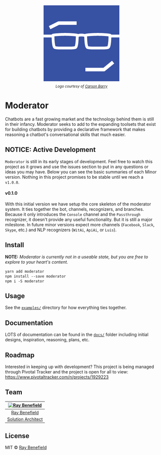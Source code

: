 <p align="center">
    <a href="https://github.com/RayBenefield/moderator">
        <img src="images/logo-250.png" alt="Moderator"/>
    </a>
    <br />
    <sub><em>Logo courtesy of <a href="https://www.linkedin.com/in/ACoAABSukNQBFG3qSrL7DzoXFWf0lDJ70g6Yy-w/">Carson Barry</a></em></sub>
</p>

# Moderator

Chatbots are a fast growing market and the technology behind them is still in their infancy. Moderator seeks to add to the expanding toolsets that exist for building chatbots by providing a declarative framework that makes reasoning a chatbot's conversational skills that much easier.


## NOTICE: Active Development

`Moderator` is still in its early stages of development. Feel free to watch this project as it grows and use the issues section to put in any questions or ideas you may have. Below you can see the basic summaries of each Minor version. Nothing in this project promises to be stable until we reach a `v1.0.0`.


#### v0.1.0

With this initial version we have setup the core skeleton of the moderator system. It ties together the bot, channels, recognizers, and branches. Because it only introduces the `Console` channel and the `Passthrough` recognizer, it doesn't provide any useful functionality. But it is still a major milestone. In future minor versions expect more channels (`Facebook`, `Slack`, `Skype`, etc.) and NLP recognizers (`WitAi`, `ApiAi`, or `Luis`).



## Install

**NOTE:** *Moderator is currently not in a useable state, but you are free to explore to your heart's content.*
```
yarn add moderator
npm install --save moderator
npm i -S moderator
```


## Usage

See the [`examples/`](./examples/) directory for how everything ties together.


## Documentation

LOTS of documentation can be found in the [`docs/`](./docs/) folder including initial designs, inspiration, reasoning, plans, etc.


## Roadmap

Interested in keeping up with development? This project is being managed through Pivotal Tracker and the project is open for all to view: https://www.pivotaltracker.com/n/projects/1929223


## Team

|[![Ray Benefield](http://gravatar.com/avatar/e931b13306ea1022549766266727f789?s=144)](https://github.com/RayBenefield) |
|:---:|
|[Ray Benefield](https://github.com/RayBenefield) |
|[Solution Architect](https://en.wikipedia.org/wiki/Solution_architect) |


## License

MIT © [Ray Benefield](https://github.com/RayBenefield)
